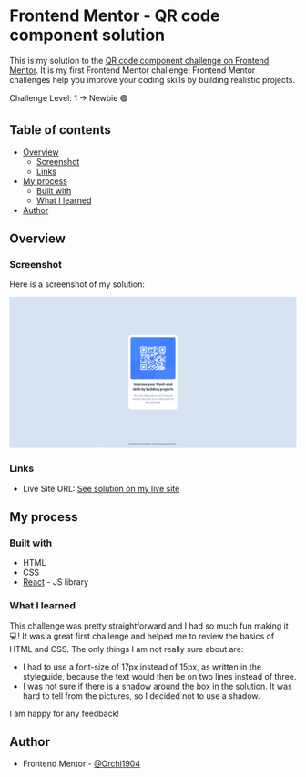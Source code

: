 # Frontend Mentor - QR code component solution

This is my solution to the [QR code component challenge on Frontend Mentor](https://www.frontendmentor.io/challenges/qr-code-component-iux_sIO_H). It is my first Frontend Mentor challenge! Frontend Mentor challenges help you improve your coding skills by building realistic projects. 

Challenge Level: 1 -> Newbie 🟢

## Table of contents

- [Overview](#overview)
  - [Screenshot](#screenshot)
  - [Links](#links)
- [My process](#my-process)
  - [Built with](#built-with)
  - [What I learned](#what-i-learned)
- [Author](#author)

## Overview

### Screenshot

Here is a screenshot of my solution:

![](./solution.PNG)

### Links

- Live Site URL: [See solution on my live site](https://frontend-mentor1-qr-code.vercel.app/)

## My process

### Built with

- HTML
- CSS
- [React](https://reactjs.org/) - JS library

### What I learned

This challenge was pretty straightforward and I had so much fun making it 💻! It was a great first challenge and helped me to review the basics of HTML and CSS. 
The only things I am not really sure about are:

- I had to use a font-size of 17px instead of 15px, as written in the styleguide, because the text would then be on two lines instead of three.
- I was not sure if there is a shadow around the box in the solution. It was hard to tell from the pictures, so I decided not to use a shadow.

I am happy for any feedback!

## Author

- Frontend Mentor - [@Orchi1904](https://www.frontendmentor.io/profile/orchi1904)
